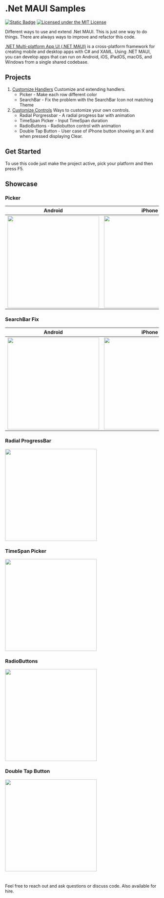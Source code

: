 # .Net MAUI Samples
[![Static Badge](https://img.shields.io/badge/.Net_MAUI-blueviolet)](https://dotnet.microsoft.com/en-us/apps/maui)
[![Licensed under the MIT License](https://img.shields.io/badge/License-MIT-blue.svg)](https://github.com/PeterWessberg/MAUISamples/blob/main/LICENSE.txt)

Different ways to use and extend .Net MAUI. This is just one way to do things. There are always ways to improve and refactor this code. 

[.NET Multi-platform App UI (.NET MAUI)](https://dotnet.microsoft.com/en-us/apps/maui) is a cross-platform framework for creating mobile and desktop apps with C# and XAML. Using .NET MAUI, you can develop apps that can run on Android, iOS, iPadOS, macOS, and Windows from a single shared codebase.
## Projects
1. [Customize Handlers](https://github.com/PeterWessberg/MAUISamples/tree/main/src/CustomizeHandlers) Customize and extending handlers.
   - Picker - Make each row different color
   - SearchBar - Fix the problem with the SearchBar Icon not matching Theme
1. [Customize Controls](https://github.com/PeterWessberg/MAUISamples/tree/main/src/CustomControls) Ways to customize your own controls.
   - Radial Porgressbar - A radial progress bar with animation
   - TimeSpan Picker - Input TimeSpan duration
   - RadioButtons - Radiobutton control with animation
   - Double Tap Button - User case of iPhone button showing an X and when pressed displaying Clear.
## Get Started
To use this code just make the project active, pick your platform and then press F5.
## Showcase
### Picker

| Android | iPhone |
| ----------- | ----------- |
| <img src="https://github.com/PeterWessberg/MAUISamples/assets/354365/705b5616-0688-4809-a12b-88a9eb6655e7" width="300"> |<img src="https://github.com/PeterWessberg/MAUISamples/assets/354365/91b54304-3f68-46c1-8b1a-a5147d7596e6" width="300"> |

### SearchBar Fix
| Android | iPhone |
| ----------- | ----------- |
| <img src="https://github.com/PeterWessberg/MAUISamples/assets/354365/937cf9e9-ef20-4f90-aae3-34cc93dd5e6e" width="300"> |<img src="https://github.com/PeterWessberg/MAUISamples/assets/354365/0ec889d0-738b-4a33-816a-98d7331ac5eb" width="300"> |

### Radial ProgressBar
<img src="https://github.com/PeterWessberg/MAUISamples/assets/354365/8bc584f8-ab75-45d1-a984-3a6547837ac8" width="300">

### TimeSpan Picker
<img src="https://github.com/PeterWessberg/MAUISamples/assets/354365/f852cf9e-dad2-4cde-8860-7e21652c31ec" width="300">

### RadioButtons
<img src="https://github.com/PeterWessberg/MAUISamples/assets/354365/6aba5854-2eca-4d59-9db2-fa0531f7cc5f" width="300">

### Double Tap Button
<img src="https://github.com/PeterWessberg/MAUISamples/assets/354365/0f804083-807e-4890-a3c5-5d4b6a72be84" width="300">

#
Feel free to reach out and ask questions or discuss code. Also available for hire. 



